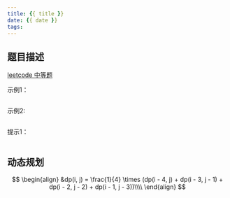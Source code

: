 ```yaml
---
title: {{ title }}
date: {{ date }}
tags:
---
```


## 题目描述
[leetcode 中等题]()



示例1：
```
```

示例2:
```
```

提示1：
```
```

## 动态规划


$$
\begin{align}
&dp(i, j) = \frac{1}{4} \times (dp(i - 4, j) + dp(i - 3, j - 1) + dp(i - 2, j - 2) + dp(i - 1, j - 3))\\\\
\end{align}
$$
